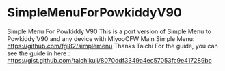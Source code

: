 # SimpleMenuForPowkiddyV90
Simple Menu For Powkiddy V90
This is a port version of Simple Menu to Powkiddy V90 and any device with MiyooCFW
Main Simple Menu: https://github.com/fgl82/simplemenu
Thanks Taichi For the guide, you can see the guide in here : https://gist.github.com/taichikuji/8070ddf3349a4ec57053fc9e417289bc
